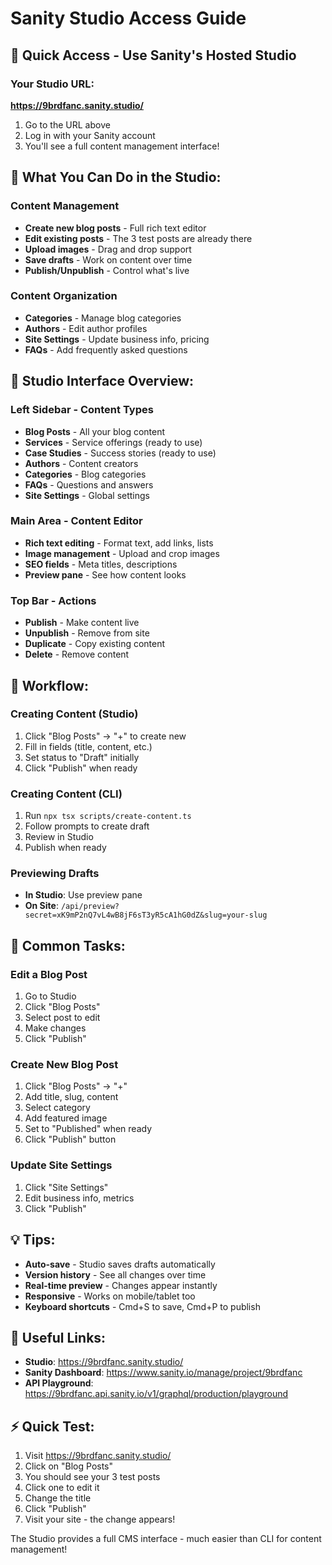 # Sanity Studio Access Guide

## 🎯 Quick Access - Use Sanity's Hosted Studio

### Your Studio URL:
**https://9brdfanc.sanity.studio/**

1. Go to the URL above
2. Log in with your Sanity account
3. You'll see a full content management interface!

## 📝 What You Can Do in the Studio:

### Content Management
- **Create new blog posts** - Full rich text editor
- **Edit existing posts** - The 3 test posts are already there
- **Upload images** - Drag and drop support
- **Save drafts** - Work on content over time
- **Publish/Unpublish** - Control what's live

### Content Organization  
- **Categories** - Manage blog categories
- **Authors** - Edit author profiles
- **Site Settings** - Update business info, pricing
- **FAQs** - Add frequently asked questions

## 🎨 Studio Interface Overview:

### Left Sidebar - Content Types
- **Blog Posts** - All your blog content
- **Services** - Service offerings (ready to use)
- **Case Studies** - Success stories (ready to use)
- **Authors** - Content creators
- **Categories** - Blog categories
- **FAQs** - Questions and answers
- **Site Settings** - Global settings

### Main Area - Content Editor
- **Rich text editing** - Format text, add links, lists
- **Image management** - Upload and crop images
- **SEO fields** - Meta titles, descriptions
- **Preview pane** - See how content looks

### Top Bar - Actions
- **Publish** - Make content live
- **Unpublish** - Remove from site
- **Duplicate** - Copy existing content
- **Delete** - Remove content

## 🔄 Workflow:

### Creating Content (Studio)
1. Click "Blog Posts" → "+" to create new
2. Fill in fields (title, content, etc.)
3. Set status to "Draft" initially
4. Click "Publish" when ready

### Creating Content (CLI)
1. Run `npx tsx scripts/create-content.ts`
2. Follow prompts to create draft
3. Review in Studio
4. Publish when ready

### Previewing Drafts
- **In Studio**: Use preview pane
- **On Site**: `/api/preview?secret=xK9mP2nQ7vL4wB8jF6sT3yR5cA1hG0dZ&slug=your-slug`

## 🚀 Common Tasks:

### Edit a Blog Post
1. Go to Studio
2. Click "Blog Posts"
3. Select post to edit
4. Make changes
5. Click "Publish"

### Create New Blog Post
1. Click "Blog Posts" → "+"
2. Add title, slug, content
3. Select category
4. Add featured image
5. Set to "Published" when ready
6. Click "Publish" button

### Update Site Settings
1. Click "Site Settings"
2. Edit business info, metrics
3. Click "Publish"

## 💡 Tips:

- **Auto-save** - Studio saves drafts automatically
- **Version history** - See all changes over time
- **Real-time preview** - Changes appear instantly
- **Responsive** - Works on mobile/tablet too
- **Keyboard shortcuts** - Cmd+S to save, Cmd+P to publish

## 🔗 Useful Links:

- **Studio**: https://9brdfanc.sanity.studio/
- **Sanity Dashboard**: https://www.sanity.io/manage/project/9brdfanc
- **API Playground**: https://9brdfanc.api.sanity.io/v1/graphql/production/playground

## ⚡ Quick Test:

1. Visit https://9brdfanc.sanity.studio/
2. Click on "Blog Posts"
3. You should see your 3 test posts
4. Click one to edit it
5. Change the title
6. Click "Publish"
7. Visit your site - the change appears!

The Studio provides a full CMS interface - much easier than CLI for content management!